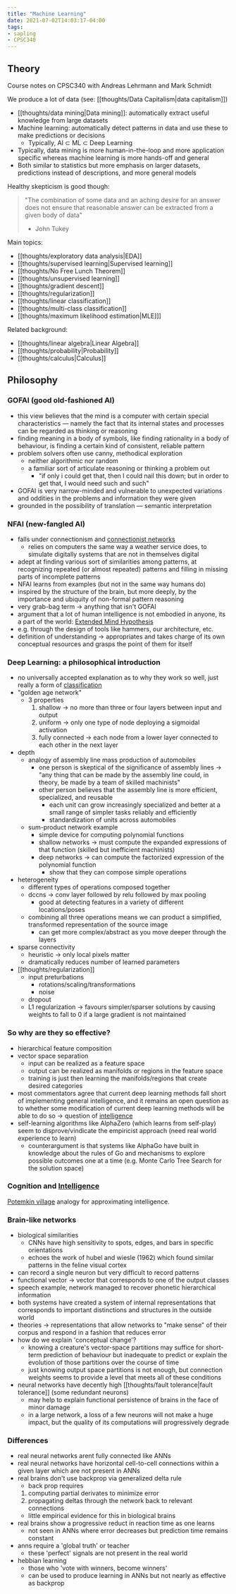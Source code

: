 ```yaml
---
title: "Machine Learning"
date: 2021-07-02T14:03:17-04:00
tags:
- sapling
- CPSC340
---
```


## Theory
Course notes on CPSC340 with Andreas Lehrmann and Mark Schmidt

We produce a lot of data (see: [[thoughts/Data Capitalism|data capitalism]])

- [[thoughts/data mining|Data mining]]: automatically extract useful knowledge from large datasets
- Machine learning: automatically detect patterns in data and use these to make predictions or decisions
	- Typically, AI $\subset$ ML $\subset$ Deep Learning
- Typically, data mining is more human-in-the-loop and more application specific whereas machine learning is more hands-off and general
- Both similar to statistics but more emphasis on larger datasets, predictions instead of descriptions, and more general models

Healthy skepticism is good though:

> "The combination of some data and an aching desire for an answer does not ensure that reasonable answer can be extracted from a given body of data"
> 
> - John Tukey

Main topics:
- [[thoughts/exploratory data analysis|EDA]]
- [[thoughts/supervised learning|Supervised learning]]
- [[thoughts/No Free Lunch Theorem]]
- [[thoughts/unsupervised learning]]
- [[thoughts/gradient descent]]
- [[thoughts/regularization]]
- [[thoughts/linear classification]]
- [[thoughts/multi-class classification]]
- [[thoughts/maximum likelihood estimation|MLE]]]

Related background:
- [[thoughts/linear algebra|Linear Algebra]]
- [[thoughts/probability|Probability]]
- [[thoughts/calculus|Calculus]]

## Philosophy
### GOFAI (good old-fashioned AI)
-   this view believes that the mind is a computer with certain special characteristics — namely the fact that its internal states and processes can be regarded as thinking or reasoning
-   finding meaning in a body of symbols, like finding rationality in a body of behaviour, is finding a certain kind of consistent, reliable pattern
-   problem solvers often use canny, methodical exploration
	-   neither algorithmic nor random
	-   a familiar sort of articulate reasoning or thinking a problem out
		-   "if only i could get that, then I could nail this down; but in order to get that, I would need such and such"
-   GOFAI is very narrow-minded and vulnerable to unexpected variations and oddities in the problems and information they were given
-   grounded in the possibility of translation — semantic interpretation
### NFAI (new-fangled AI)
-   falls under connectionism and [connectionist networks](thoughts/connectionist%20networks.md)
	- relies on computers the same way a weather service does, to simulate digitally systems that are not in themselves digital
-   adept at finding various sort of similarities among patterns, at recognizing repeated (or almost repeated) patterns and filling in missing parts of incomplete patterns
-   NFAI learns from examples (but not in the same way humans do)
-   inspired by the structure of the brain, but more deeply, by the importance and ubiquity of non-formal pattern reasoning
-   very grab-bag term → anything that isn't GOFAI
-   argument that a lot of human intelligence is not embodied in anyone, its a part of the world: [Extended Mind Hypothesis](thoughts/Extended%20Mind%20Hypothesis.md)
-   e.g. through the design of tools like hammers, our architecture, etc.
-   definition of understanding → appropriates and takes charge of its own conceptual resources and grasps the point of them for itself

### Deep Learning: a philosophical introduction
-   no universally accepted explanation as to why they work so well, just really a form of [classification](thoughts/object%20classification.md)
-   "golden age network"
    -   3 properties
        1.  shallow → no more than three or four layers between input and output
        2.  uniform → only one type of node deploying a sigmoidal activation
        3.  fully connected → each node from a lower layer connected to each other in the next layer
-   depth
    -   analogy of assembly line mass production of automobiles
        -   one person is skeptical of the significance of assembly lines → "any thing that can be made by the assembly line could, in theory, be made by a team of skilled machinists"
        -   other person believes that the assembly line is more efficient, specialized, and reusable
            -   each unit can grow increasingly specialized and better at a small range of simpler tasks reliably and efficiently
            -   standardization of units across automobiles
    -   sum-product network example
        -   simple device for computing polynomial functions
        -   shallow networks → must compute the expanded expressions of that function (skilled but inefficient machinists)
        -   deep networks → can compute the factorized expression of the polynomial function
            -   show that they can compose simple operations
-   heterogeneity
    -   different types of operations composed together
    -   dccns → conv layer followed by relu followed by max pooling
        -   good at detecting features in a variety of different locations/poses
    -   combining all three operations means we can product a simplified, transformed representation of the source image
        -   can get more complex/abstract as you move deeper through the layers
-   sparse connectivity
    -   heuristic → only local pixels matter
    -   dramatically reduces number of learned parameters
-   [[thoughts/regularization]]
    -   input preturbations
        -   rotations/scaling/transformations
        -   noise
    -   dropout
    -   L1 regularization → favours simpler/sparser solutions by causing weights to fall to 0 if a large gradient is not maintained

### So why are they so effective?
-   hierarchical feature composition
-   vector space separation
	-   input can be realized as a feature space
	-   output can be realized as manifolds or regions in the feature space
	-   training is just then learning the manifolds/regions that create desired categories
-   most commentators agree that current deep learning methods fall short of implementing general intelligence, and it remains an open question as to whether some modification of current deep learning methods will be able to do so -> question of [intelligence](/thoughts/intelligence)
-   self-learning algorithms like AlphaZero (which learns from self-play) seem to disprove/vindicate the empiricist approach (need real world experience to learn)
    -   counterargument is that systems like AlphaGo have built in knowledge about the rules of Go and mechanisms to explore possible outcomes one at a time (e.g. Monte Carlo Tree Search for the solution space)

### Cognition and [Intelligence](/thoughts/intelligence)
[Potemkin village](thoughts/potemkin%20village.md) analogy for approximating intelligence.

### Brain-like networks
-   biological similarities
	-   CNNs have high sensitivity to spots, edges, and bars in specific orientations
	-   echoes the work of hubel and wiesle (1962) which found similar patterns in the feline visual cortex
-   can record a single neuron but very difficult to record patterns
-   functional vector → vector that corresponds to one of the output classes
-   speech example, network managed to recover phonetic hierarchical information
-   both systems have created a system of internal representations that corresponds to important distinctions and structures in the outside world
-   theories → representations that allow networks to "make sense" of their corpus and respond in a fashion that reduces error
-   how do we explain 'conceptual change'?
	-   knowing a creature's vector-space partitions may suffice for short-term prediction of behaviour but inadequate to predict or explain the evolution of those partitions over the course of time
	-   just knowing output space partitions is not enough, but connection weights seems to provide a level that meets all of these conditions
-   neural networks have decently high [[thoughts/fault tolerance|fault tolerance]] (some redundant neurons)
	-   may help to explain functional persistence of brains in the face of minor damage
	-   in a large network, a loss of a few neurons will not make a huge impact, but the quality of its computations will progressively degrade
### Differences
-   real neural networks arent fully connected like ANNs
-   real neural networks have horizontal cell-to-cell connections within a given layer which are not present in ANNs
-   real brains don't use backprop via generalized delta rule
	-   back prop requires
	1.  computing partial derivates to minimize error
	2.  propagating deltas through the network back to relevant connections
	-   little empirical evidence for this in biological brains
-   real brains show a progressive reduct in reaction time as one learns
	-   not seen in ANNs where error decreases but prediction time remains constant
-   anns require a 'global truth' or teacher
	-   these 'perfect' signals are not present in the real world
-   hebbian learning
	-   those who 'vote with winners, become winners'
	-   can be used to produce learning in ANNs but not nearly as effective as backprop